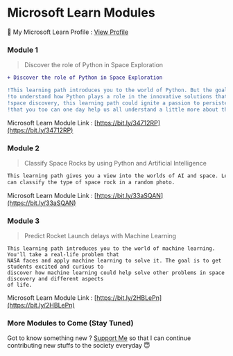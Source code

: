 # Microsoft Learn Modules

📜 My Microsoft Learn Profile : [View Profile](https://docs.microsoft.com/en-us/users/shubhadeepmandal394/)

### Module 1

> Discover the role of Python in Space Exploration
```diff
+ Discover the role of Python in Space Exploration
```

```Diff
!This learning path introduces you to the world of Python. But the goal is not to learn Python, the goal is!
!to understand how Python plays a role in the innovative solutions that NASA creates. Through the lens of!
!space discovery, this learning path could ignite a passion to persistently learn, discover, and create so!
!that you too can one day help us all understand a little more about the world beyond our Earth.!
```

Microsoft Learn Module Link : [https://bit.ly/34712RP](https://bit.ly/34712RP)

### Module 2

> Classify Space Rocks by using Python and Artificial Intelligence

```Diff
This learning path gives you a view into the worlds of AI and space. Learn how to create an AI model that
can classify the type of space rock in a random photo.
```

Microsoft Learn Module Link : [https://bit.ly/33aSQAN](https://bit.ly/33aSQAN)

### Module 3

> Predict Rocket Launch delays with Machine Learning

```
This learning path introduces you to the world of machine learning. You'll take a real-life problem that
NASA faces and apply machine learning to solve it. The goal is to get students excited and curious to
discover how machine learning could help solve other problems in space discovery and different aspects
of life.
```

Microsoft Learn Module Link : [https://bit.ly/2HBLePn](https://bit.ly/2HBLePn)

### More Modules to Come (Stay Tuned)

Got to know something new ? [Support Me](https://paypal.me/shubhadeepmandal394?locale.x=en_GB) so that I can continue contributing new stuffs to the society everyday 😇
